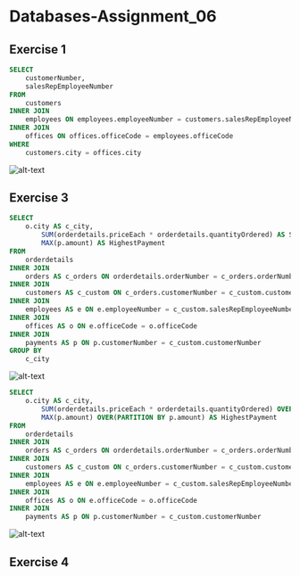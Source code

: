 # Databases-Assignment_06
## Exercise 1
```sql
SELECT 
	customerNumber, 
	salesRepEmployeeNumber 
FROM 
	customers 
INNER JOIN 
	employees ON employees.employeeNumber = customers.salesRepEmployeeNumber
INNER JOIN 
	offices ON offices.officeCode = employees.officeCode
WHERE 
	customers.city = offices.city
```
![alt-text](https://github.com/mathiasjepsen/Databases-Assignment_6/blob/master/Exercise_1_Execution_Plan.png "Exercise 1 Execution Plan")

## Exercise 3
```sql
SELECT 
	o.city AS c_city, 
    	SUM(orderdetails.priceEach * orderdetails.quantityOrdered) AS SumOfOrders,
    	MAX(p.amount) AS HighestPayment
FROM
	orderdetails
INNER JOIN 
	orders AS c_orders ON orderdetails.orderNumber = c_orders.orderNumber
INNER JOIN 
	customers AS c_custom ON c_orders.customerNumber = c_custom.customerNumber
INNER JOIN 
	employees AS e ON e.employeeNumber = c_custom.salesRepEmployeeNumber
INNER JOIN
	offices AS o ON e.officeCode = o.officeCode
INNER JOIN 
	payments AS p ON p.customerNumber = c_custom.customerNumber
GROUP BY 
	c_city
```
![alt-text](https://github.com/mathiasjepsen/Databases-Assignment_6/blob/master/Exercise_3_Execution_Plan_1.png "Exercise 3 Execution Plan 1")
```sql
SELECT 
	o.city AS c_city, 
    	SUM(orderdetails.priceEach * orderdetails.quantityOrdered) OVER(PARTITION BY orderdetails.priceEach) AS SumOfOrders,
    	MAX(p.amount) OVER(PARTITION BY p.amount) AS HighestPayment
FROM
	orderdetails
INNER JOIN 
	orders AS c_orders ON orderdetails.orderNumber = c_orders.orderNumber
INNER JOIN 
	customers AS c_custom ON c_orders.customerNumber = c_custom.customerNumber
INNER JOIN 
	employees AS e ON e.employeeNumber = c_custom.salesRepEmployeeNumber
INNER JOIN
	offices AS o ON e.officeCode = o.officeCode
INNER JOIN 
	payments AS p ON p.customerNumber = c_custom.customerNumber
```
![alt-text](https://github.com/mathiasjepsen/Databases-Assignment_6/blob/master/Exercise_3_Execution_Plan_2.png "Exercise 3 Execution Plan 2")

## Exercise 4
```sql

```

